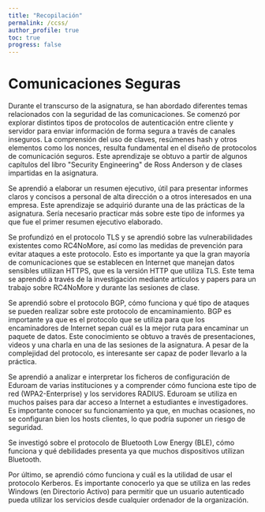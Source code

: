 ```yaml
---
title: "Recopilación"
permalink: /ccss/
author_profile: true
toc: true
progress: false
---
```


# Comunicaciones Seguras

Durante el transcurso de la asignatura, se han abordado diferentes temas relacionados con la seguridad de las comunicaciones. Se comenzó por explorar distintos tipos de protocolos de autenticación entre cliente y servidor para enviar información de forma segura a través de canales inseguros. La comprensión del uso de claves, resúmenes hash y otros elementos como los nonces, resulta fundamental en el diseño de protocolos de comunicación seguros. Este aprendizaje se obtuvo a partir de algunos capítulos del libro "Security Engineering" de Ross Anderson y de clases impartidas en la asignatura.

Se aprendió a elaborar un resumen ejecutivo, útil para presentar informes claros y concisos a personal de alta dirección o a otros interesados en una empresa. Este aprendizaje se adquirió durante una de las prácticas de la asignatura. Sería necesario practicar más sobre este tipo de informes ya que fue el primer resumen ejecutivo elaborado.

Se profundizó en el protocolo TLS y se aprendió sobre las vulnerabilidades existentes como RC4NoMore, así como las medidas de prevención para evitar ataques a este protocolo. Esto es importante ya que la gran mayoría de comunicaciones que se establecen en Internet que manejan datos sensibles utilizan HTTPS, que es la versión HTTP que utiliza TLS. Este tema se aprendió a través de la investigación mediante artículos y papers para un trabajo sobre RC4NoMore y durante las sesiones de clase.

Se aprendió sobre el protocolo BGP, cómo funciona y qué tipo de ataques se pueden realizar sobre este protocolo de encaminamiento. BGP es importante ya que es el protocolo que se utiliza para que los encaminadores de Internet sepan cuál es la mejor ruta para encaminar un paquete de datos. Este conocimiento se obtuvo a través de presentaciones, videos y una charla en una de las sesiones de la asignatura. A pesar de la complejidad del protocolo, es interesante ser capaz de poder llevarlo a la práctica.

Se aprendió a analizar e interpretar los ficheros de configuración de Eduroam de varias instituciones y a comprender cómo funciona este tipo de red (WPA2-Enterprise) y los servidores RADIUS. Eduroam se utiliza en muchos países para dar acceso a Internet a estudiantes e investigadores. Es importante conocer su funcionamiento ya que, en muchas ocasiones, no se configuran bien los hosts clientes, lo que podría suponer un riesgo de seguridad.

Se investigó sobre el protocolo de Bluetooth Low Energy (BLE), cómo funciona y qué debilidades presenta ya que muchos dispositivos utilizan Bluetooth.

Por último, se aprendió cómo funciona y cuál es la utilidad de usar el protocolo Kerberos. Es importante conocerlo ya que se utiliza en las redes Windows (en Directorio Activo) para permitir que un usuario autenticado pueda utilizar los servicios desde cualquier ordenador de la organización.